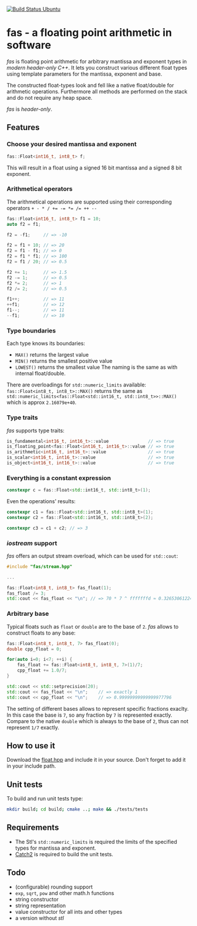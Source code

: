 [![Build Status Ubuntu](https://github.com/clemensmanert/fas/actions/workflows/cmake-single-platform.yml/badge.svg)](https://github.com/clemensmanert/fas/actions)

# fas - a floating point arithmetic in software
*fas* is floating point arithmetic for arbitrary mantissa and exponent
types in *modern header-only C++*.  It lets you construct various
different float types using template parameters for the mantissa,
exponent and base.

The constructed float-types look and fell like a native float/double
for arithmetic operations. Furthermore all methods are performed on
the stack and do not require any heap space.

*fas* is *header-only*. 

## Features
### Choose your desired mantissa and exponent
```C++
fas::Float<int16_t, int8_t> f;
```
This will result in a float using a signed 16 bit mantissa and a signed 8 bit
exponent.

### Arithmetical operators
The arithmetical operations are supported using their corresponding operators
`+ - * / += -= *= /= ++ --`
```C++
fas::Float<int16_t, int8_t> f1 = 10;
auto f2 = f1;

f2 = -f1;     // => -10

f2 = f1 + 10; // => 20
f2 = f1 - f1; // => 0
f2 = f1 * f1; // => 100
f2 = f1 / 20; // => 0.5

f2 += 1;      // => 1.5
f2 -= 1;      // => 0.5
f2 *= 2;      // => 1
f2 /= 2;      // => 0.5

f1++;         // => 11
++f1;         // => 12
f1--;         // => 11
--f1;         // => 10
```

### Type boundaries
Each type knows its boundaries:
- `MAX()` returns the largest value
- `MIN()` returns the smallest positive value
- `LOWEST()` returns the smallest value
The naming is the same as with internal float/double.

There are overloadings for `std::numeric_limits` available:
`fas::Float<int8_t, int8_t>::MAX()` returns the same as
`std::numeric_limits<fas::Float<std::int16_t, std::int8_t>>::MAX()`
which is approx `2.16079e+40`.

### Type traits
*fas* supports type traits:
```C++
is_fundamental<int16_t, int16_t>::value               // => true
is_floating_point<fas::Float<int16_t, int16_t>::value // => true
is_arithmetic<int16_t, int16_t>::value                // => true
is_scalar<int16_t, int16_t>::value                    // => true
is_object<int16_t, int16_t>::value                    // => true
  ```

### Everything is a constant expression
```C++
constexpr c = fas::Float<std::int16_t, std::int8_t>(1);
```
Even the operations' results:
```C++
constexpr c1 = fas::Float<std::int16_t, std::int8_t>(1);
constexpr c2 = fas::Float<std::int16_t, std::int8_t>(2);

constexpr c3 = c1 + c2; // => 3
```

### *iostream* support
*fas* offers an output stream overload, which can be used for `std::cout`:
```C++
#include "fas/stream.hpp"

...

fas::Float<int8_t, int8_t> fas_float(1);
fas_float /= 3;
std::cout << fas_float << "\n"; // => 70 * 7 ^ fffffffd ≈ 0.32653061224489793313
```



### Arbitrary base
Typical floats such as `float` or `double` are to the base of
`2`. *fas* allows to construct floats to any base:
```C++
fas::Float<int8_t, int8_t, 7> fas_float(0);
double cpp_float = 0;

for(auto i=0; i<7; ++i) {
	fas_float += fas::Float<int8_t, int8_t, 7>(1)/7;
	cpp_float += 1.0/7;
}

std::cout << std::setprecision(20);
std::cout << fas_float << "\n";    // => exactly 1
std::cout << cpp_float << "\n";    // => 0.99999999999999977796
```
The setting of different bases allows to represent specific fractions exaclty.
In this case the base is `7`, so any fraction by `7` is represented exactly.
Compare to the native `double` which is always to the base of `2`, thus can not
represent `1/7` exactly.

## How to use it
Download the
[float.hpp](https://raw.githubusercontent.com/clemensmanert/fas/master/fas/float.hpp)
and include it in your source. Don't forget to add it in your include path.
## Unit tests
To build and run unit tests type:
```bash
mkdir build; cd build; cmake ..; make && ./tests/tests
```
## Requirements
- The Stl's `std::numeric_limits` is required the limits of the specified types for mantissa and exponent.
- [Catch2](https://github.com/catchorg/Catch2) is required to build the unit tests.

## Todo
- (configurable) rounding support
- `exp`, `sqrt`, `pow` and other math.h functions
- string constructor
- string representation
- value constructor for all ints and other types
- a version without *stl*
